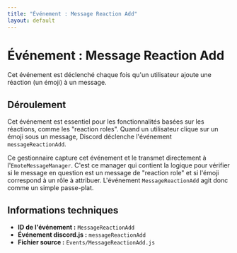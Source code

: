 ```yaml
---
title: "Événement : Message Reaction Add"
layout: default
---
```


# Événement : Message Reaction Add

Cet événement est déclenché chaque fois qu'un utilisateur ajoute une réaction (un émoji) à un message.

## Déroulement

Cet événement est essentiel pour les fonctionnalités basées sur les réactions, comme les "reaction roles". Quand un utilisateur clique sur un émoji sous un message, Discord déclenche l'événement `messageReactionAdd`.

Ce gestionnaire capture cet événement et le transmet directement à l'`EmoteMessageManager`. C'est ce manager qui contient la logique pour vérifier si le message en question est un message de "reaction role" et si l'émoji correspond à un rôle à attribuer. L'événement `MessageReactionAdd` agit donc comme un simple passe-plat.

## Informations techniques

- **ID de l'événement :** `MessageReactionAdd`
- **Événement discord.js :** `messageReactionAdd`
- **Fichier source :** `Events/MessageReactionAdd.js`
